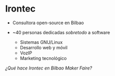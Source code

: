 # Irontec

- Consultora open-source en Bilbao

- ~40 personas dedicadas _sobretodo_ a software
  * Sistemas GNU/Linux
  * Desarrollo web y móvil
  * VozIP
  * Marketing tecnológico<!-- .element: class="fragment" -->

*¿Qué hace Irontec en Bilbao Maker Faire?*



